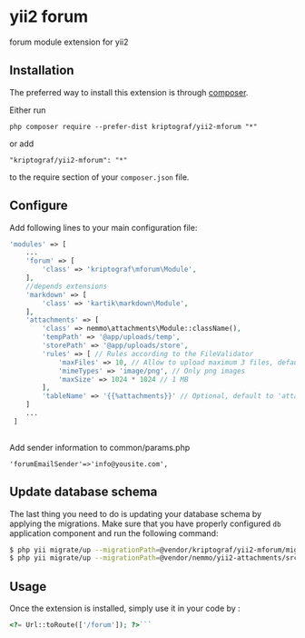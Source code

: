 yii2 forum
==========
forum module extension for yii2

Installation
------------

The preferred way to install this extension is through [composer](http://getcomposer.org/download/).

Either run

```
php composer require --prefer-dist kriptograf/yii2-mforum "*"
```

or add

```
"kriptograf/yii2-mforum": "*"
```

to the require section of your `composer.json` file.

Configure
---------

Add following lines to your main configuration file:

```php
'modules' => [
    ...
    'forum' => [
        'class' => 'kriptograf\mforum\Module',
    ],
    //depends extensions
    'markdown' => [
        'class' => 'kartik\markdown\Module',
    ],
    'attachments' => [
    	'class' => nemmo\attachments\Module::className(),
    	'tempPath' => '@app/uploads/temp',
    	'storePath' => '@app/uploads/store',
    	'rules' => [ // Rules according to the FileValidator
    		'maxFiles' => 10, // Allow to upload maximum 3 files, default to 3
    		'mimeTypes' => 'image/png', // Only png images
    		'maxSize' => 1024 * 1024 // 1 MB
    	],
    	'tableName' => '{{%attachments}}' // Optional, default to 'attach_file'
    ]
    ... 
 ]
 
```

Add sender information to common/params.php

```
'forumEmailSender'=>'info@yousite.com',
```

Update database schema
----------------------

The last thing you need to do is updating your database schema by applying the
migrations. Make sure that you have properly configured `db` application component
and run the following command:

```bash
$ php yii migrate/up --migrationPath=@vendor/kriptograf/yii2-mforum/migrations
$ php yii migrate/up --migrationPath=@vendor/nemmo/yii2-attachments/src/migrations
```


Usage
-----

Once the extension is installed, simply use it in your code by  :

```php
<?= Url::toRoute(['/forum']); ?>```